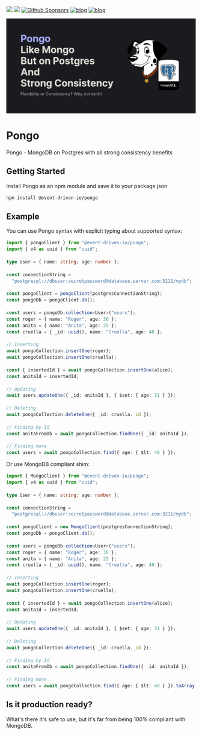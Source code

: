 [![](https://dcbadge.vercel.app/api/server/fTpqUTMmVa?style=flat)](https://discord.gg/fTpqUTMmVa) [<img src="https://img.shields.io/badge/LinkedIn-0077B5?style=for-the-badge&logo=linkedin&logoColor=white" height="20px" />](https://www.linkedin.com/in/oskardudycz/) [![Github Sponsors](https://img.shields.io/static/v1?label=Sponsor&message=%E2%9D%A4&logo=GitHub&link=https://github.com/sponsors/oskardudycz/)](https://github.com/sponsors/oskardudycz/) [![blog](https://img.shields.io/badge/blog-event--driven.io-brightgreen)](https://event-driven.io/?utm_source=event_sourcing_nodejs) [![blog](https://img.shields.io/badge/%F0%9F%9A%80-Architecture%20Weekly-important)](https://www.architecture-weekly.com/?utm_source=event_sourcing_nodejs)

![](./src/docs/public/social.png)

# Pongo

Pongo - MongoDB on Postgres with all strong consistency benefits

## Getting Started

Install Pongo as an npm module and save it to your package.json

```bash
npm install @event-driven-io/pongo
```

## Example

You can use Pongo syntax with explicit typing about supported syntax:

```ts
import { pongoClient } from "@event-driven-io/pongo";
import { v4 as uuid } from "uuid";

type User = { name: string; age: number };

const connectionString =
  "postgresql://dbuser:secretpassword@database.server.com:3211/mydb";

const pongoClient = pongoClient(postgresConnectionString);
const pongoDb = pongoClient.db();

const users = pongoDb.collection<User>("users");
const roger = { name: "Roger", age: 30 };
const anita = { name: "Anita", age: 25 };
const cruella = { _id: uuid(), name: "Cruella", age: 40 };

// Inserting
await pongoCollection.insertOne(roger);
await pongoCollection.insertOne(cruella);

const { insertedId } = await pongoCollection.insertOne(alice);
const anitaId = insertedId;

// Updating
await users.updateOne({ _id: anitaId }, { $set: { age: 31 } });

// Deleting
await pongoCollection.deleteOne({ _id: cruella._id });

// Finding by Id
const anitaFromDb = await pongoCollection.findOne({ _id: anitaId });

// Finding more
const users = await pongoCollection.find({ age: { $lt: 40 } });
```

Or use MongoDB compliant shim:

```ts
import { MongoClient } from "@event-driven-io/pongo";
import { v4 as uuid } from "uuid";

type User = { name: string; age: number };

const connectionString =
  "postgresql://dbuser:secretpassword@database.server.com:3211/mydb";

const pongoClient = new MongoClient(postgresConnectionString);
const pongoDb = pongoClient.db();

const users = pongoDb.collection<User>("users");
const roger = { name: "Roger", age: 30 };
const anita = { name: "Anita", age: 25 };
const cruella = { _id: uuid(), name: "Cruella", age: 40 };

// Inserting
await pongoCollection.insertOne(roger);
await pongoCollection.insertOne(cruella);

const { insertedId } = await pongoCollection.insertOne(alice);
const anitaId = insertedId;

// Updating
await users.updateOne({ _id: anitaId }, { $set: { age: 31 } });

// Deleting
await pongoCollection.deleteOne({ _id: cruella._id });

// Finding by Id
const anitaFromDb = await pongoCollection.findOne({ _id: anitaId });

// Finding more
const users = await pongoCollection.find({ age: { $lt: 40 } }).toArray();
```

## Is it production ready?

What's there it's safe to use, but it's far from being 100% compliant with MongoDB.
